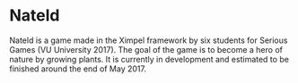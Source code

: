 # Nateld

Nateld is a game made in the Ximpel framework by six students for Serious Games (VU University 2017). 
The goal of the game is to become a hero of nature by growing plants. It is currently 
in development and estimated to be finished around the end of May 2017.
